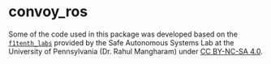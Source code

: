# convoy_ros

Some of the code used in this package was developed based on the 
[`f1tenth_labs`](https://www.github.com/f1tenth/f1tenth_labs.git) provided 
by the Safe Autonomous Systems Lab at the University of Pennsylvania (Dr. 
Rahul Mangharam) under 
[CC BY-NC-SA 4.0](https://creativecommons.org/licenses/by-nc-sa/4.0/).
